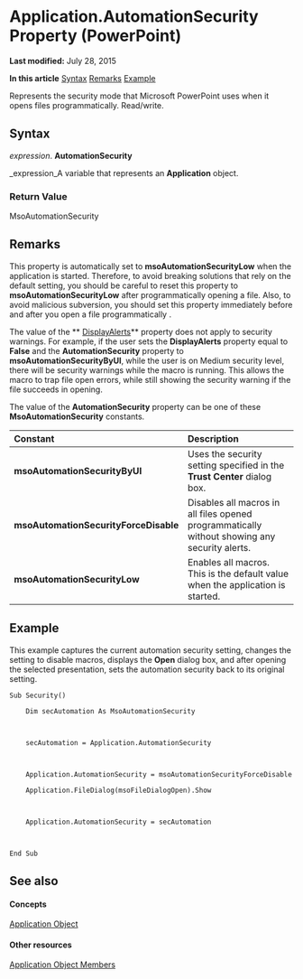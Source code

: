 
# Application.AutomationSecurity Property (PowerPoint)

 **Last modified:** July 28, 2015

 **In this article**
 [Syntax](#sectionSection0)
 [Remarks](#sectionSection1)
 [Example](#sectionSection2)


Represents the security mode that Microsoft PowerPoint uses when it opens files programmatically. Read/write.


## Syntax
<a name="sectionSection0"> </a>

 _expression_. **AutomationSecurity**

 _expression_A variable that represents an  **Application** object.


### Return Value

MsoAutomationSecurity


## Remarks
<a name="sectionSection1"> </a>

This property is automatically set to  **msoAutomationSecurityLow** when the application is started. Therefore, to avoid breaking solutions that rely on the default setting, you should be careful to reset this property to **msoAutomationSecurityLow** after programmatically opening a file. Also, to avoid malicious subversion, you should set this property immediately before and after you open a file programmatically .

The value of the  ** [DisplayAlerts](e18cf1f5-c456-8cd5-40e7-eec69c40811d.md)** property does not apply to security warnings. For example, if the user sets the **DisplayAlerts** property equal to **False** and the **AutomationSecurity** property to **msoAutomationSecurityByUI**, while the user is on Medium security level, there will be security warnings while the macro is running. This allows the macro to trap file open errors, while still showing the security warning if the file succeeds in opening.

The value of the  **AutomationSecurity** property can be one of these **MsoAutomationSecurity** constants.



|**Constant**|**Description**|
|:-----|:-----|
| **msoAutomationSecurityByUI**|Uses the security setting specified in the  **Trust Center** dialog box.|
| **msoAutomationSecurityForceDisable**| Disables all macros in all files opened programmatically without showing any security alerts.|
| **msoAutomationSecurityLow**|Enables all macros. This is the default value when the application is started.|

## Example
<a name="sectionSection2"> </a>

This example captures the current automation security setting, changes the setting to disable macros, displays the  **Open** dialog box, and after opening the selected presentation, sets the automation security back to its original setting.


```
Sub Security()

    Dim secAutomation As MsoAutomationSecurity



    secAutomation = Application.AutomationSecurity



    Application.AutomationSecurity = msoAutomationSecurityForceDisable

    Application.FileDialog(msoFileDialogOpen).Show



    Application.AutomationSecurity = secAutomation



End Sub
```


## See also
<a name="sectionSection2"> </a>


#### Concepts


 [Application Object](978c2b99-4271-b953-4283-73b5f3d96f41.md)
#### Other resources


 [Application Object Members](7a9042da-ef77-ebba-c872-f736bf486674.md)
